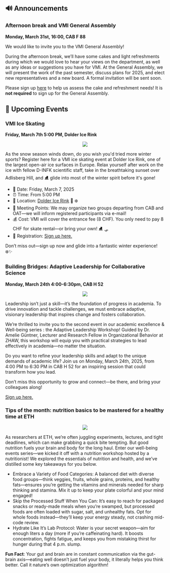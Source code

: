 ## 🔊 Announcements

### Afternoon break and VMI General Assembly

**Monday, March 31st, 16:00, CAB F 88**

We would like to invite you to the VMI General Assembly!

During the afternoon break, we’ll have some cakes and light refreshments during which we would love to hear your views on the department, as well as any ideas or suggestions you have for VMI.
At the General Assembly, we will present the work of the past semester, discuss plans for 2025, and elect new representatives and a new board.
A formal invitation will be sent soon.

Please sign up [here](https://docs.google.com/forms/d/e/1FAIpQLSc3bp18GtscVmhILCtzodX6cs-Q-7BGnKltgor5YfZdNT7rXw/viewform?usp=sharing) to help us assess the cake and refreshment needs!
It is **not required** to sign up for the General Assembly.


## 📅 Upcoming Events

### VMI Ice Skating

**Friday, March 7th 5:00 PM, Dolder Ice Rink**

<center>
  <img src="https://vmi.ethz.ch/images/2025_IceSkatingPoster_info.jpg" />
</center>

As the snow season winds down, do you wish you'd tried more winter sports? Register here for a VMI ice skating event at Dolder Ice Rink, one of the largest open-air ice surfaces in Europe.
Relax yourself after work on the ice with fellow D-INFK scientific staff, take in the breathtaking sunset over Adlisberg Hill, and ⛸️ glide into most of the winter spirit before it's gone!

* 📅 Date: Friday, March 7, 2025
* ⏰ Time: From 5:00 PM
* 📍 Location: [Dolder Ice Rink](https://www.doldersports.com/winter-front-page/kunsteisbahn/) 🌲 ❄️
* 🚶 Meeting Points: We may organize two groups departing from CAB and OAT—we will inform registered participants via e-mail!
* 💰 Cost: VMI will cover the entrance fee (8 CHF). You only need to pay 8 CHF for skate rental—or bring your own! ⛸️ 🛷
* 🙋 Registration: [Sign up here.](https://docs.google.com/forms/d/e/1FAIpQLSdv5FjQsRy9NBNcZYRDU1FHQS3YTHvxKXWYJoMjyfWXXnbWRw/viewform)

Don’t miss out—sign up now and glide into a fantastic winter experience! ❄️✨


### Building Bridges: Adaptive Leadership for Collaborative Science

**Monday, March 24th 4:00-6:30pm, CAB H 52**

<center>
  <img src="https://vmi.ethz.ch/images/2025_workshop_leadership.png"/>
</center>

Leadership isn’t just a skill—it’s the foundation of progress in academia. To drive innovation and tackle challenges, we must embrace adaptive, visionary leadership that inspires change and fosters collaboration.

We’re thrilled to invite you to the second event in our academic excellence & Well-being series : the Adaptive Leadership Workshop! Guided by Dr. Amelie Güntner, Lecturer and Research Fellow in Organizational Behavior at ZHAW, this workshop will equip you with practical strategies to lead effectively in academia—no matter the situation.

Do you want to refine your leadership skills and adapt to the unique demands of academic life? Join us on Monday, March 24th, 2025, from 4:00 PM to 6:30 PM in CAB H 52 for an inspiring session that could transform how you lead.

Don’t miss this opportunity to grow and connect—be there, and bring your colleagues along!

[Sign up here.](https://docs.google.com/forms/d/e/1FAIpQLSesP3NMbWPR_mVagAgqqgxbeWry1kJ-WH3axjCQe8ouAPTegw/viewform?usp=sharing)


### Tips of the month: nutrition basics to be mastered for a healthy time at ETH


<center>
  <img src="https://vmi.ethz.ch/images/nutrition_workshop_picture.png" />
</center>


As researchers at ETH, we’re often juggling experiments, lectures, and tight deadlines, which can make grabbing a quick bite tempting. But good nutrition fuels your brain and body for the long haul. Enter our well-being events series—we kicked it off with a nutrition workshop hosted by a nutritionist! We explored the essentials of nutrition and health, and we’ve distilled some key takeaways for you below.

* Embrace a Variety of Food Categories: A balanced diet with diverse food groups—think veggies, fruits, whole grains, proteins, and healthy fats—ensures you’re getting the vitamins and minerals needed for sharp thinking and stamina. Mix it up to keep your plate colorful and your mind engaged!  
* Skip the Processed Stuff When You Can: It’s easy to reach for packaged snacks or ready-made meals when you’re swamped, but processed foods are often loaded with sugar, salt, and unhealthy fats. Opt for whole foods instead—they’ll keep your energy steady, not crashing mid-code review.  
* Hydrate Like It’s Lab Protocol: Water is your secret weapon—aim for enough liters a day (more if you’re caffeinating hard). It boosts concentration, fights fatigue, and keeps you from mistaking thirst for hunger during that 4 p.m. slump.

**Fun Fact**: Your gut and brain are in constant communication via the gut-brain axis—eating well doesn’t just fuel your body, it literally helps you think better. Call it nature’s own optimization algorithm!